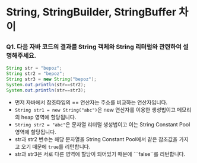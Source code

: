 # String, StringBuilder, StringBuffer 차이

### Q1. 다음 자바 코드의 결과를 String 객체와 String 리터럴와 관련하여 설명해주세요.

```Java
String str = "bepoz";
String str2 = "bepoz";
String str3 = new String("bepoz");
System.out.println(str==str2);
System.out.println(str==str3); 
```
- 먼저 자바에서 참조타입의 == 연산자는 주소를 비교하는 연산자입니다. 
- ```String str1 = new String("abc")```은 new 연산자를 이용한 생성법이고 메모리의 heap 영역에 할당됩니다. 
- ```String str2 = "abc"```은 문자열 리터럴 생성법이고 이는 String Constant Pool 영역에 할당됩니다. 
- str과 str2 변수는 해당 문자열을 String Constant Pool에서 같은 참조값을 가지고 오기 때문에 ```true```를 리턴합니다. 
- str과 str3은 서로 다른 영역에 할당이 되어있기 때문에 ```false``를 리턴합니다. 